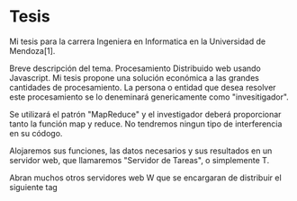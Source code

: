 Tesis
=====

Mi tesis para la carrera Ingeniera en Informatica en la Universidad de
Mendoza[1].

Breve descripción del tema.
Procesamiento Distribuido web usando Javascript.
Mi tesis propone una solución económica a las grandes cantidades de
procesamiento. La persona o entidad que desea resolver este procesamiento
se lo deneminará genericamente como "invesitigador".

Se utilizará el patrón "MapReduce" y el investigador deberá proporcionar
tanto la función map y reduce. No tendremos ningun tipo de interferencia
en su códogo.

Alojaremos sus funciones, las datos necesarios y sus resultados en un
servidor web, que llamaremos "Servidor de Tareas", o simplemente T.

Abran muchos otros servidores web W que se encargaran de distribuir
el siguiente tag
<script type="text/javascript" src="T/proc.js" /> [2]
Nos valdremos de la recomendacion de Recursos Compartidos de Origenes
Cruzados (CORS) [3] para poder brindar el script proc.js.

Nuestro script proc.js se encargara de pedir a nuestro servidor T
procesos que ejecutaran la funciona Map del Investigador en un Web Worker
en el cliente de W y nos traeran las resultados para luego realizar
la funcion Reduce.

[1] http://www.um.edu.ar/
[2] proc.js hasta que aparezca un mejor nombre
[3] http://en.wikipedia.org/wiki/Cross-origin_resource_sharing
